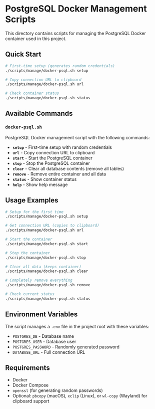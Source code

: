 # PostgreSQL Docker Management Scripts

This directory contains scripts for managing the PostgreSQL Docker container used in this project.

## Quick Start

```bash
# First-time setup (generates random credentials)
./scripts/manage/docker-psql.sh setup

# Copy connection URL to clipboard
./scripts/manage/docker-psql.sh url

# Check container status
./scripts/manage/docker-psql.sh status
```

## Available Commands

### `docker-psql.sh`

PostgreSQL Docker management script with the following commands:

- **`setup`** - First-time setup with random credentials
- **`url`** - Copy connection URL to clipboard
- **`start`** - Start the PostgreSQL container
- **`stop`** - Stop the PostgreSQL container
- **`clear`** - Clear all database contents (remove all tables)
- **`remove`** - Remove entire container and all data
- **`status`** - Show container status
- **`help`** - Show help message

## Usage Examples

```bash
# Setup for the first time
./scripts/manage/docker-psql.sh setup

# Get connection URL (copies to clipboard)
./scripts/manage/docker-psql.sh url

# Start the container
./scripts/manage/docker-psql.sh start

# Stop the container
./scripts/manage/docker-psql.sh stop

# Clear all data (keeps container)
./scripts/manage/docker-psql.sh clear

# Completely remove everything
./scripts/manage/docker-psql.sh remove

# Check current status
./scripts/manage/docker-psql.sh status
```

## Environment Variables

The script manages a `.env` file in the project root with these variables:

- `POSTGRES_DB` - Database name
- `POSTGRES_USER` - Database user
- `POSTGRES_PASSWORD` - Randomly generated password
- `DATABASE_URL` - Full connection URL

## Requirements

- Docker
- Docker Compose
- `openssl` (for generating random passwords)
- Optional: `pbcopy` (macOS), `xclip` (Linux), or `wl-copy` (Wayland) for clipboard support